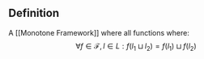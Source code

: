## Definition
A [[Monotone Framework]] where all functions where:
$$\forall f \in \mathcal{F}, l \in L : f(l_1 \sqcup l_2) = f(l_1) \sqcup f(l_2)$$
